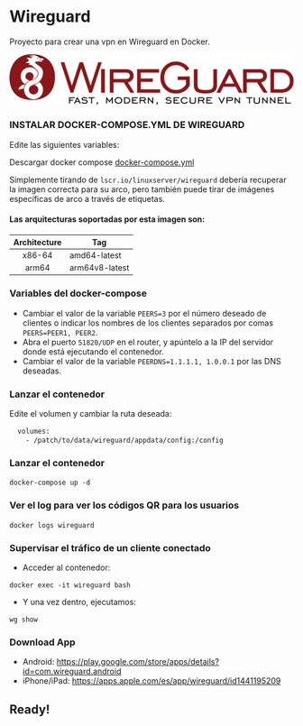 # Wireguard
Proyecto para crear una vpn en Wireguard en Docker.

![alt text](https://github.com/JuanRodenas/Wireguard/blob/main/wireguard.png)

### INSTALAR DOCKER-COMPOSE.YML DE WIREGUARD
Edite las siguientes variables:

Descargar docker compose [docker-compose.yml](https://github.com/JuanRodenas/Wireguard/blob/main/docker-compose.yml)

Simplemente tirando de `lscr.io/linuxserver/wireguard` debería recuperar la imagen correcta para su arco, pero también puede tirar de imágenes específicas de arco a través de etiquetas.

#### Las arquitecturas soportadas por esta imagen son:

| Architecture | Tag |
| :----: | --- |
| x86-64 | amd64-latest |
| arm64 | arm64v8-latest |

### Variables del docker-compose
- Cambiar el valor de la variable `PEERS=3` por el número deseado de clientes o indicar los nombres de los clientes separados por comas `PEERS=PEER1, PEER2`.
- Abra el puerto `51820/UDP` en el router, y apúntelo a la IP del servidor donde está ejecutando el contenedor.
- Cambiar el valor de la variable `PEERDNS=1.1.1.1, 1.0.0.1` por las DNS deseadas.

### Lanzar el contenedor
Edite el volumen y cambiar la ruta deseada:
~~~
  volumes:
    - /patch/to/data/wireguard/appdata/config:/config
~~~

### Lanzar el contenedor
~~~
docker-compose up -d
~~~

### Ver el log para ver los códigos QR para los usuarios
~~~
docker logs wireguard
~~~

### Supervisar el tráfico de un cliente conectado
- Acceder al contenedor:
~~~
docker exec -it wireguard bash
~~~
- Y una vez dentro, ejecutamos:
~~~
wg show
~~~
### Download App
- Android: https://play.google.com/store/apps/details?id=com.wireguard.android
- iPhone/iPad: https://apps.apple.com/es/app/wireguard/id1441195209

## Ready!
